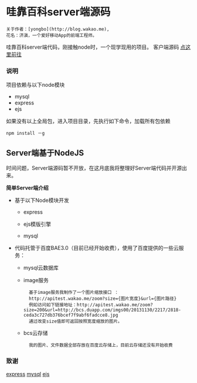 哇靠百科server端源码
============

    关于作者：[yongbo](http://blog.wakao.me),
    花名：济滇，一个爱好移动App的前端工程师。

哇靠百科server端代码，刚接触node时，一个现学现用的项目。
客户端源码 [点这里前往](https://github.com/yongbo000/wakao-app)

### 说明

项目依赖与以下node模块

* mysql
* express
* ejs

如果没有以上全局包，进入项目目录，先执行如下命令，加载所有包依赖

    npm install －g


## Server端基于NodeJS

时间问题，Server端源码暂不开放，在这月底我将整理好Server端代码并开源出来。

**简单Server端介绍**

- 基于以下Node模块开发

    * express

    * ejs模版引擎

    * mysql

- 代码托管于百度BAE3.0（目前已经开始收费），使用了百度提供的一些云服务：

    * mysql云数据库

    * image服务

            基于image服务我制作了一个图片缩放接口 ：
            http://apitest.wakao.me/zoom?size={图片宽度}&url={图片路径}
            例如访问如下链接地址：http://apitest.wakao.me/zoom?size=200&url=http://bcs.duapp.com/imgs00/20131130/2217/2818-ceda3c727db376bcef7f9abf6fadcce8.jpg
            通过改变size值即可返回按照宽度缩放的图片。

    * bcs云存储

            我的图片、文件数据全部存放在百度云存储上，目前云存储还没有开始收费




### 致谢

[express](https://github.com/visionmedia/express)
[mysql](https://github.com/felixge/node-mysql)
[ejs](https://github.com/visionmedia/ejs)
